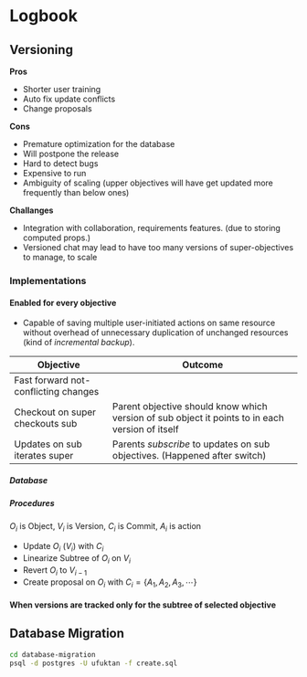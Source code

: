 # Logbook

## Versioning

**Pros**

-   Shorter user training
-   Auto fix update conflicts
-   Change proposals

**Cons**

-   Premature optimization for the database
-   Will postpone the release
-   Hard to detect bugs
-   Expensive to run
-   Ambiguity of scaling (upper objectives will have get updated more frequently than below ones)

**Challanges**

-   Integration with collaboration, requirements features. (due to storing computed props.)
-   Versioned chat may lead to have too many versions of super-objectives to manage, to scale

### Implementations

#### Enabled for every objective

-   Capable of saving multiple user-initiated actions on same resource without overhead of unnecessary duplication of unchanged resources (kind of _incremental backup_).

| Objective                            | Outcome                                                                                         |
| ------------------------------------ | ----------------------------------------------------------------------------------------------- |
| Fast forward not-conflicting changes |                                                                                                 |
| Checkout on super checkouts sub      | Parent objective should know which version of sub object it points to in each version of itself |
| Updates on sub iterates super        | Parents _subscribe_ to updates on sub objectives. (Happened after switch)                       |

##### Database

##### Procedures

$O_i$ is Object, $V_i$ is Version, $C_i$ is Commit, $A_i$ is action

-   Update $O_i$ ($V_i$) with $C_i$
-   Linearize Subtree of $O_i$ on $V_i$
-   Revert $O_i$ to $V_{i - 1}$
-   Create proposal on $O_i$ with $C_i = \{ A_1, A_2, A_3, \cdots \}$

#### When versions are tracked only for the subtree of selected objective

## Database Migration

```sh
cd database-migration
psql -d postgres -U ufuktan -f create.sql
```
